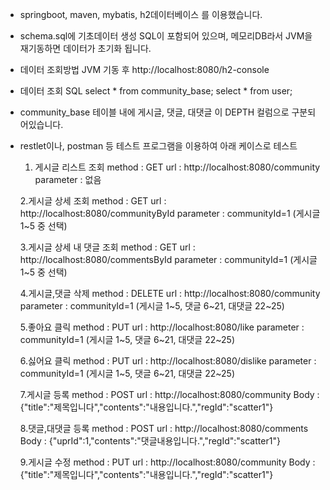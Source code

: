   * springboot, maven, mybatis, h2데이터베이스 를 이용했습니다.







  * schema.sql에 기초데이터 생성 SQL이 포함되어 있으며, 메모리DB라서 JVM을 재기동하면 데이터가 초기화 됩니다.

  * 데이터 조회방법
   JVM 기동 후 
   http://localhost:8080/h2-console
 
  * 데이터 조회 SQL
    select * from community_base;
    select * from user;

  * community_base 테이블 내에 게시글, 댓글, 대댓글 이 DEPTH 컬럼으로 구분되어있습니다.

  * restlet이나, postman 등 테스트 프로그램을 이용하여 아래 케이스로 테스트
  
	1. 게시글 리스트 조회
	method    : GET 
	url       : http://localhost:8080/community
	parameter : 없음
	
	2.게시글 상세 조회
	method    : GET 
	url       : http://localhost:8080/communityById
	parameter : communityId=1 (게시글 1~5 중 선택)
	
	3.게시글 상세 내 댓글 조회
	method    : GET 
	url       : http://localhost:8080/commentsById
	parameter : communityId=1 (게시글 1~5 중 선택)
	
	4.게시글,댓글 삭제
	method    : DELETE
	url       : http://localhost:8080/community
	parameter : communityId=1 (게시글 1~5, 댓글 6~21, 대댓글 22~25)
	
	5.좋아요 클릭
	method    : PUT
	url       : http://localhost:8080/like
	parameter : communityId=1 (게시글 1~5, 댓글 6~21, 대댓글 22~25)
	
	6.싫어요 클릭
	method    : PUT
	url       : http://localhost:8080/dislike
	parameter : communityId=1 (게시글 1~5, 댓글 6~21, 대댓글 22~25)
	
	7.게시글 등록
	method    : POST
	url       : http://localhost:8080/community
	Body      : {"title":"제목입니다","contents":"내용입니다.","regId":"scatter1"}
	
	8.댓글,대댓글 등록
	method    : POST
	url       : http://localhost:8080/comments
	Body      : {"uprId":1,"contents":"댓글내용입니다.","regId":"scatter1"}

	9.게시글 수정
	method    : PUT
	url       : http://localhost:8080/community
	Body      : {"title":"제목입니다","contents":"내용입니다.","regId":"scatter1"}
	            
